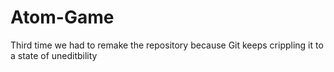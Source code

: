Atom-Game
=========

Third time we had to remake the repository because Git keeps crippling it to a state of uneditbility
